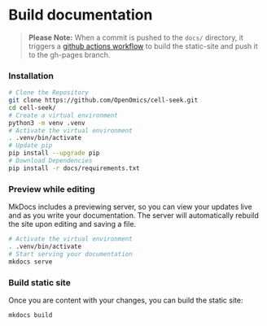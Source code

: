 # Build documentation  

> **Please Note:** When a commit is pushed to the `docs/` directory, it triggers a [github actions workflow](https://github.com/OpenOmics/cell-seek/actions) to build the static-site and push it to the gh-pages branch.

### Installation
```bash
# Clone the Repository
git clone https://github.com/OpenOmics/cell-seek.git
cd cell-seek/
# Create a virtual environment
python3 -m venv .venv
# Activate the virtual environment
. .venv/bin/activate
# Update pip
pip install --upgrade pip
# Download Dependencies
pip install -r docs/requirements.txt
```

### Preview while editing  
MkDocs includes a previewing server, so you can view your updates live and as you write your documentation. The server will automatically rebuild the site upon editing and saving a file.  
```bash
# Activate the virtual environment
. .venv/bin/activate
# Start serving your documentation
mkdocs serve
```

### Build static site  
Once you are content with your changes, you can build the static site:  
```bash
mkdocs build
```
